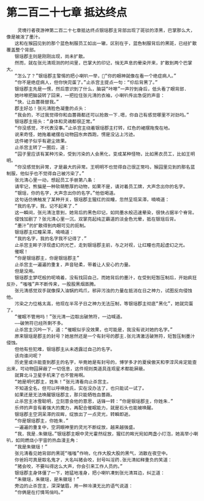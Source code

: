 # 第二百二十七章 抵达终点
        灵境行者夜游神第二百二十七章抵达终点银瑶郡主背部出现了斑驳的漆黑，巴掌那么大，像是被泼了墨汁。
       这和在猴园见到的那个蓝色制服员工如出一辙，区别在于，蓝色制服背后的黑斑，已经扩散覆盖整个背部。
       银瑶郡主则是刚刚出现，尚未扩散。
       然而，就在张元清观测的时间里，巴掌大的印记，悄无声息的晕染开来，扩散到两个巴掌大。
       “怎么了？”银瑶郡主警惕的把小喇叭一举，“你的眼神就像在看一个绝症病人。”
       “你不是绝症病人，但你快完蛋了。”止杀宫主提点一句：“伱后背黑了。”
       银瑶郡主先是一愣，然后意识到了什么，脑袋“咔嚓”一声拧到身后，低头看了眼背部.
       她咔嚓把脑袋转了回来，一把拉住张元清的衣袖，小喇叭传出急促的声音：
       “快，让血蔷薇替我。”
       郡主好怂！张元清脸色凝重的点头：
       “我会的，不过我觉得你和血蔷薇都还可以抢救一下.嗯，你自己有感觉哪里不对劲吗。”
       银瑶郡主摇头：“身体和灵魂都很正常。”
       “你没感觉，不代表没事。”止杀宫主绕着银瑶郡主打转，红色的裙摆拖曳在地。
       说来奇怪，她拖着裙摆在动物园东奔西跑，愣是没沾上污迹。
       这件裙子似乎有避尘效果。
       止杀宫主转了一圈后，道：
       “园子里应该有某种污染，受到污染的人会黑化，变成某种怪物，比如黑衣员工，比如王明明。
       “你没感觉到异常，才是最大的异常。王明明不也觉得自己很正常吗，猴园里见到的那名蓝制服，他似乎也不觉得自己被污染了。”
       张元清心里一动，想起员工手册第八条：
       请牢记，熊猫是一种软萌憨厚的动物，如果不是，请对着员工牌，大声念出你的名字。
       “银瑶，你的名字，大声念出你的名字。”他低喝道。
       这句话仿佛触发了某种开关，银瑶郡主猩红的双瞳，忽然呈现呆滞，喃喃道：
       “我的名字，我，记不起来了.”
       这一瞬间，张元清注意到，她背后的黑色印记，如同墨水般迅速晕染，很快占据半个脊背。
       侵蚀加剧了？张元清心里一沉，双掌亮起纯正霸道的淡金色光晕，抵在银瑶后背。
       “墨汁”的扩散得到肉眼可见的扼制。
       银瑶郡主红瞳呆滞，喃喃道：
       “我的名字，我的名字我不记得了.”
       止杀宫主眸子浮现虚幻的光芒，走到银瑶郡主前，与之对视，让红瞳也亮起虚幻之光。
       催眠！
       “你是银瑶郡主，你是银瑶郡主”
       止杀宫主一遍遍的重复，声音轻柔，带着让人安心的力量。
       但是没用。
       银瑶郡主梦呓般的呢喃着，没有找回自己，而她背后的墨汁，在受到短暂压制后，开始疯狂反扑，“嗤嗤”声不断传来，一股股黑烟蒸腾。
       张元清感觉双手就像探入油锅的鸡爪，邪异污浊的力量在抵消在日之神力，试图反向侵蚀他。
       污染之力位格太高，他现在半吊子日之神力无法压制，等银瑶郡主彻底“黑化”，她就完蛋了。
       “催眠不管用吗！”张元清一边取出破煞符，一边喊道。
       ——破煞符已经所剩不多。
       止杀宫主沉吟一下，道：“催眠似乎没效果，也可能是，我没有说对她的名字。”
       原来银瑶是郡主的封号？她居然还是一个有封号的郡主.张元清激活破煞符，短暂压制墨汁侵蚀。
       但他有些犯难，银瑶郡主从未透露过自己的名字。
       该向谁问呢？
       历史里或许能查到郡主的名字，毕竟她是有封号的，博学多才的夏侯傲天和李淳风肯定能查出来，可动物园屏蔽了一切信息，这件规则类道具连观星术都能屏蔽。
       就算北斗卫星手机来了也不管用啊。
       “她是明代郡主，姓朱！”张元清看向止杀宫主。
       不知道全名，但可以呼唤姓氏，实在没办法了，也只能试一试了。
       如果还是无法唤醒银瑶郡主，那只能牺牲血蔷薇。
       止杀宫主冰雪聪明，立刻意会他的意思，话锋一转：“你是银瑶郡主，你姓朱.”
       乐师的声音有着强大的魔力，再配合催眠能力，就是石头也能被唤醒。
       银瑶郡主空洞呆滞的双眸，绽放出了一点灵光，转瞬即逝。
       “你是银瑶郡主，你姓朱.”
       一遍遍的重复中，空洞眼神里的灵光不断绽放，越来越强盛。
       “我，我是.朱徽瑶。”银瑶郡主眼中灵光霍然绽放，猩红的眸光宛如两盏小灯泡，她高举小喇叭，如同燃烧小宇宙的热血漫主角：
       “我是朱徽瑶！”
       张元清看见她背部的黑斑“嗤嗤”作响，化作大股大股的黑气，消散在夜空中。
       你爸妈可真是取名鬼才，大名叫猪会咬，封号叫淫药.张元清如释重负的笑道：
       “猪会咬，不要叫得这么大声，你会引来工作人员的。”
       银瑶郡主身体僵了一下，她猛地准身，把小喇叭凑到张元清耳边，纠正道：
       “朱徽瑶，朱徽瑶，是朱徽瑶！”
       旁边的止杀宫主，深深皱眉，用一种冷漠无比的语气说道：
       “你俩是在打情骂俏吗。”